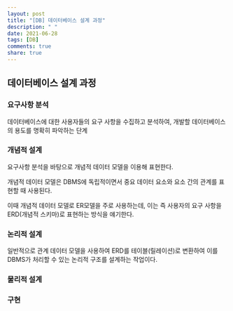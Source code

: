 ```yaml
---
layout: post
title: "[DB] 데이터베이스 설계 과정"
description: " "
date: 2021-06-28
tags: [DB]
comments: true
share: true
---
```


## 데이터베이스 설계 과정

### 요구사항 분석

데이터베이스에 대한 사용자들의 요구 사항을 수집하고 분석하여, 개발할 데이터베이스의 용도를 명확히 파악하는 단계

### 개념적 설계

요구사항 분석을 바탕으로 개념적 데이터 모델을 이용해 표현한다.

개념적 데이터 모델은 DBMS에 독립적이면서 중요 데이터 요소와 요소 간의 관계를 표현할 때 사용된다.

이때 개념적 데이터 모델로 ER모델을 주로 사용하는데, 이는 즉 사용자의 요구 사항을 ERD(개념적 스키마)로 표현하는 방식을 얘기한다.

### 논리적 설계

일반적으로 관계 데이터 모델을 사용하여 ERD를 테이블(릴레이션)로 변환하여 이를 DBMS가 처리할 수 있는 논리적 구조를 설계하는 작업이다.

### 물리적 설계

### 구현
